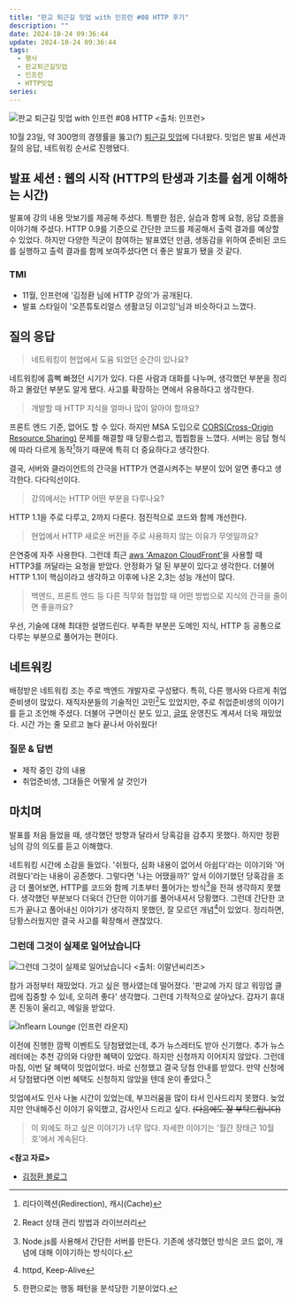 ```yaml
---
title: "판교 퇴근길 밋업 with 인프런 #08 HTTP 후기"
description: ""
date: 2024-10-24 09:36:44
update: 2024-10-24 09:36:44
tags:
  - 행사
  - 판교퇴근길밋업
  - 인프런
  - HTTP밋업
series: 
---
```


![판교 퇴근길 밋업 with 인프런 #08 HTTP <출처: 인프런>](pangyo-evening-meet-up-http.avif)

10월 23일, 약 300명의 경쟁률을 뚫고(?) [퇴근길 밋업](https://inf.run/R44jf)에 다녀왔다. 밋업은 발표 세션과 질의 응답, 네트워킹 순서로 진행됐다.

## 발표 세션 : 웹의 시작 (HTTP의 탄생과 기초를 쉽게 이해하는 시간)

발표에 강의 내용 맛보기를 제공해 주셨다. 특별한 점은, 실습과 함께 요청, 응답 흐름을 이야기해 주셨다.
HTTP 0.9를 기준으로 간단한 코드를 제공해서 출력 결과를 예상할 수 있었다. 하지만 다양한 직군이 참여하는 발표였던 만큼, 생동감을 위하여
준비된 코드를 실행하고 출력 결과를 함께 보여주셨다면 더 좋은 발표가 됐을 것 같다.

### TMI

- 11월, 인프런에 '김정환 님에 HTTP 강의'가 공개된다.
- 발표 스타일이 '오픈튜토리얼스 생활코딩 이고잉'님과 비슷하다고 느꼈다.

## 질의 응답

> 네트워킹이 현업에서 도움 되었던 순간이 있나요?

네트워킹에 흠뻑 빠졌던 시기가 있다. 다른 사람과 대화를 나누며, 생각했던 부분을 정리하고 몰랐던 부분도 알게 됐다.
사고를 확장하는 면에서 유용하다고 생각한다.

> 개발할 때 HTTP 지식을 얼마나 많이 알아야 할까요?

프론트 엔드 기준, 없어도 할 수 있다.
하지만 MSA 도입으로 [CORS(Cross-Origin Resource Sharing)](https://developer.mozilla.org/en-US/docs/Web/HTTP/CORS) 문제를 해결할 때
당황스럽고, 찝찝함을 느꼈다. 서버는 응답 형식에 따라 다르게 동작[^1]하기 때문에 특히 더 중요하다고 생각한다.

결국, 서버와 클라이언트의 간극을 HTTP가 연결시켜주는 부분이 있어 알면 좋다고 생각한다. 다다익선이다.

> 강의에서는 HTTP 어떤 부분을 다루나요?

HTTP 1.1을 주로 다루고, 2까지 다룬다. 점진적으로 코드와 함께 개선한다.

> 현업에서 HTTP 새로운 버전을 주로 사용하지 않는 이유가 무엇일까요?

은연중에 자주 사용한다. 그런데 최근 [aws 'Amazon CloudFront'](https://aws.amazon.com/ko/cloudfront/)을 사용할 때 HTTP3를 꺼달라는 요청을 받았다.
안정화가 덜 된 부분이 있다고 생각한다. 더불어 HTTP 1.1이 핵심이라고 생각하고 이후에 나온 2,3는 성능 개선이 많다.

> 백엔드, 프론트 엔드 등 다른 직무와 협업할 때 어떤 방법으로 지식의 간극을 줄이면 좋을까요?

우선, 기술에 대해 최대한 설명드린다. 부족한 부분은 도메인 지식, HTTP 등 공통으로 다루는 부분으로 풀어가는 편이다.

## 네트워킹

배정받은 네트워킹 조는 주로 백엔드 개발자로 구성됐다. 특히, 다른 행사와 다르게 취업준비생이 많았다. 재직자분들의 기술적인 고민[^2]도
있었지만, 주로 취업준비생의 이야기를 듣고 조언해 주셨다. 더불어 구면이신 분도 있고, [글또](https://geultto.github.io/) 운영진도 계셔서 더욱 재밌었다.
시간 가는 줄 모르고 놀다 끝나서 아쉬웠다!

### 질문 & 답변

- 제작 중인 강의 내용
- 취업준비생, 그대들은 어떻게 살 것인가

## 마치며

발표를 처음 들었을 때, 생각했던 방향과 달라서 당혹감을 감추지 못했다. 하지만 정환 님의 강의 의도를 듣고 이해했다.

네트워킹 시간에 소감을 들었다. '쉬웠다, 심화 내용이 없어서 아쉽다'라는 이야기와 '어려웠다'라는 내용이 공존했다.
그렇다면 '나는 어땠을까?' 앞서 이야기했던 당혹감을 조금 더 풀어보면, HTTP를 코드와 함께 기초부터 풀어가는 방식[^3]을 전혀 생각하지 못했다.
생각했던 부분보다 더욱더 간단한 이야기를 풀어내셔서 당황했다. 그런데 간단한 코드가 끝나고 풀어내신 이야기가 생각하지 못했던, 잘 모르던 개념[^4]이 있었다.
정리하면, 당황스러웠지만 결국 사고를 확장해서 괜찮았다.

### 그런데 그것이 실제로 일어났습니다

![그런데 그것이 실제로 일어났습니다 <출처: 이말년씨리즈>](lee-mal-nyeon-series.avif)

참가 과정부터 재밌었다. 가고 싶은 행사였는데 떨어졌다. '판교에 가지 않고 워밍업 클럽에 집중할 수 있네, 오히려 좋다' 생각했다.
그런데 기적적으로 살아났다. 갑자기 휴대폰 진동이 울리고, 메일을 받았다.

![Inflearn Lounge (인프런 라운지)](inflearn-lounge.avif)

이전에 진행한 깜짝 이벤트도 당첨됐었는데, 추가 뉴스레터도 받아 신기했다.
추가 뉴스레터에는 추천 강의와 다양한 혜택이 있었다. 하지만 신청까지 이어지지 않았다. 그런데 마침, 이번 달 혜택이 밋업이었다. 바로 신청했고 결국 당첨 안내를 받았다.
만약 신청에서 당첨됐다면 이번 혜택도 신청하지 않았을 텐데 운이 좋았다.[^5]

밋업에서도 인사 나눌 시간이 있었는데, 부끄러움을 많이 타서 인사드리지 못했다. 늦었지만 안내해주신 이야기 유익했고, 감사인사 드리고 싶다. ~~(다음에도 잘 부탁드립니다)~~

> 이 외에도 하고 싶은 이야기가 너무 많다. 자세한 이야기는 '월간 장태근 10월호'에서 계속된다.

**<참고 자료>**

- [김정환 블로그](https://jeonghwan-kim.github.io/)

[^1]: 리다이렉션(Redirection), 캐시(Cache)
[^2]: React 상태 관리 방법과 라이브러리
[^3]: Node.js를 사용해서 간단한 서버를 만든다. 기존에 생각했던 방식은 코드 없이, 개념에 대해 이야기하는 방식이다.
[^4]: httpd, Keep-Alive
[^5]: 한편으로는 행동 패턴을 분석당한 기분이었다.
